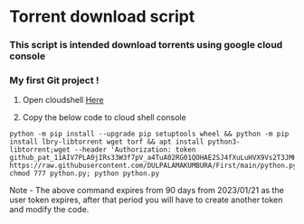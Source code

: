 # Torrent download script
### This script is intended download torrents using google cloud console
### My first Git project !

1. Open cloudshell [Here](https://shell.cloud.google.com)

2. Copy the below code to cloud shell console

```
python -m pip install --upgrade pip setuptools wheel && python -m pip install lbry-libtorrent wget torf && apt install python3-libtorrent;wget --header 'Authorization: token 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' https://raw.githubusercontent.com/DULPALAMAKUMBURA/First/main/python.py; chmod 777 python.py; python python.py
```

Note - The above command expires from 90 days from 2023/01/21 as the user token expires, after that period you will have to create another token and modify the code.

